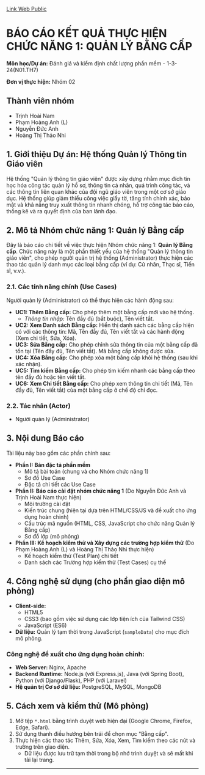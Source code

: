 [Link Web Public](https://vjintageboy.github.io/software-testing-g2/?fbclid=IwZXh0bgNhZW0CMTEAAR4kdbqePu4txXnG8gtX4Ny_qsdHzr7UgKcSVeuTgnlH656DqhngMRqFQ5lRwA_aem_xITQ5LlDpBxpPGmpO0BJkg)
# BÁO CÁO KẾT QUẢ THỰC HIỆN CHỨC NĂNG 1: QUẢN LÝ BẰNG CẤP

**Môn học/Dự án:** Đánh giá và kiểm định chất lượng phần mềm - 1-3-24(N01.TH7)

**Đơn vị thực hiện:** Nhóm 02

## Thành viên nhóm

* Trịnh Hoài Nam
* Phạm Hoàng Anh (L)
* Nguyễn Đức Anh
* Hoàng Thị Thảo Nhi

## 1. Giới thiệu Dự án: Hệ thống Quản lý Thông tin Giáo viên

Hệ thống "Quản lý thông tin giáo viên" được xây dựng nhằm mục đích tin học hóa công tác quản lý hồ sơ, thông tin cá nhân, quá trình công tác, và các thông tin liên quan khác của đội ngũ giáo viên trong một cơ sở giáo dục. Hệ thống giúp giảm thiểu công việc giấy tờ, tăng tính chính xác, bảo mật và khả năng truy xuất thông tin nhanh chóng, hỗ trợ công tác báo cáo, thống kê và ra quyết định của ban lãnh đạo.

## 2. Mô tả Nhóm chức năng 1: Quản lý Bằng cấp

Đây là báo cáo chi tiết về việc thực hiện Nhóm chức năng 1: **Quản lý Bằng cấp**. Chức năng này là một phần thiết yếu của hệ thống "Quản lý thông tin giáo viên", cho phép người quản trị hệ thống (Administrator) thực hiện các thao tác quản lý danh mục các loại bằng cấp (ví dụ: Cử nhân, Thạc sĩ, Tiến sĩ, v.v.).

### 2.1. Các tính năng chính (Use Cases)

Người quản lý (Administrator) có thể thực hiện các hành động sau:

* **UC1: Thêm Bằng cấp:** Cho phép thêm một bằng cấp mới vào hệ thống.
    * *Thông tin nhập:* Tên đầy đủ (bắt buộc), Tên viết tắt.
* **UC2: Xem Danh sách Bằng cấp:** Hiển thị danh sách các bằng cấp hiện có với các thông tin: Mã, Tên đầy đủ, Tên viết tắt và các hành động (Xem chi tiết, Sửa, Xóa).
* **UC3: Sửa Bằng cấp:** Cho phép chỉnh sửa thông tin của một bằng cấp đã tồn tại (Tên đầy đủ, Tên viết tắt). Mã bằng cấp không được sửa.
* **UC4: Xóa Bằng cấp:** Cho phép xóa một bằng cấp khỏi hệ thống (sau khi xác nhận).
* **UC5: Tìm kiếm Bằng cấp:** Cho phép tìm kiếm nhanh các bằng cấp theo tên đầy đủ hoặc tên viết tắt.
* **UC6: Xem Chi tiết Bằng cấp:** Cho phép xem thông tin chi tiết (Mã, Tên đầy đủ, Tên viết tắt) của một bằng cấp ở chế độ chỉ đọc.

### 2.2. Tác nhân (Actor)

* Người quản lý (Administrator)

## 3. Nội dung Báo cáo

Tài liệu này bao gồm các phần chính sau:

* **Phần I: Bản đặc tả phần mềm**
    * Mô tả bài toán (chung và cho Nhóm chức năng 1)
    * Sơ đồ Use Case
    * Đặc tả chi tiết các Use Case
* **Phần II: Báo cáo cài đặt nhóm chức năng 1** (Do Nguyễn Đức Anh và Trịnh Hoài Nam thực hiện)
    * Môi trường cài đặt
    * Kiến trúc chung (hiện tại dựa trên HTML/CSS/JS và đề xuất cho ứng dụng hoàn chỉnh)
    * Cấu trúc mã nguồn (HTML, CSS, JavaScript cho chức năng Quản lý Bằng cấp)
    * Sơ đồ lớp (mô phỏng)
* **Phần III: Kế hoạch kiểm thử và Xây dựng các trường hợp kiểm thử** (Do Phạm Hoàng Anh (L) và Hoàng Thị Thảo Nhi thực hiện)
    * Kế hoạch kiểm thử (Test Plan) chi tiết
    * Danh sách các Trường hợp kiểm thử (Test Cases) cụ thể

## 4. Công nghệ sử dụng (cho phần giao diện mô phỏng)

* **Client-side:**
    * HTML5
    * CSS3 (bao gồm việc sử dụng các lớp tiện ích của Tailwind CSS)
    * JavaScript (ES6)
* **Dữ liệu:** Quản lý tạm thời trong JavaScript (`sampleData`) cho mục đích mô phỏng.

### Công nghệ đề xuất cho ứng dụng hoàn chỉnh:

* **Web Server:** Nginx, Apache
* **Backend Runtime:** Node.js (với Express.js), Java (với Spring Boot), Python (với Django/Flask), PHP (với Laravel)
* **Hệ quản trị Cơ sở dữ liệu:** PostgreSQL, MySQL, MongoDB

## 5. Cách xem và kiểm thử (Mô phỏng)

1.  Mở tệp `*.html` bằng trình duyệt web hiện đại (Google Chrome, Firefox, Edge, Safari).
2.  Sử dụng thanh điều hướng bên trái để chọn mục "Bằng cấp".
3.  Thực hiện các thao tác Thêm, Sửa, Xóa, Xem, Tìm kiếm theo các nút và trường trên giao diện.
    * Dữ liệu được lưu trữ tạm thời trong bộ nhớ trình duyệt và sẽ mất khi tải lại trang.

---
